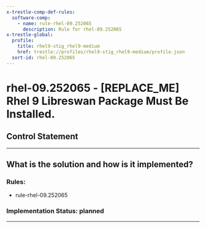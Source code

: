 ```yaml
---
x-trestle-comp-def-rules:
  software-comp:
    - name: rule-rhel-09.252065
      description: Rule for rhel-09.252065
x-trestle-global:
  profile:
    title: rhel9-stig_rhel9-medium
    href: trestle://profiles/rhel9-stig_rhel9-medium/profile.json
  sort-id: rhel-09.252065
---
```


# rhel-09.252065 - \[REPLACE_ME\] Rhel 9 Libreswan Package Must Be Installed.

## Control Statement

______________________________________________________________________

## What is the solution and how is it implemented?

<!-- For implementation status enter one of: implemented, partial, planned, alternative, not-applicable -->

<!-- Note that the list of rules under ### Rules: is read-only and changes will not be captured after assembly to JSON -->

<!-- Add control implementation description here for control: rhel-09.252065 -->

### Rules:

  - rule-rhel-09.252065

### Implementation Status: planned

______________________________________________________________________
